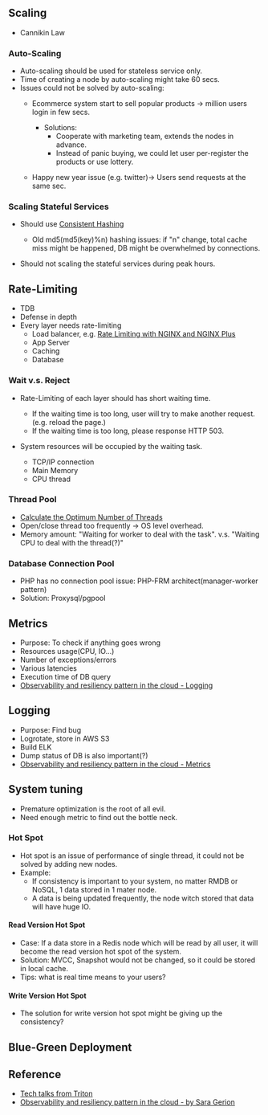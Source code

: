 ## Scaling
* Cannikin Law

### Auto-Scaling
* Auto-scaling should be used for stateless service only.
* Time of creating a node by auto-scaling might take 60 secs.  
* Issues could not be solved by auto-scaling:
    * Ecommerce system start to sell popular products -> million users login in few secs.
        * Solutions:
            * Cooperate with marketing team, extends the nodes in advance. 
            * Instead of panic buying, we could let user per-register the products or use lottery.
               
    * Happy new year issue (e.g. twitter)-> Users send requests at the same sec. 
    
### Scaling Stateful Services
* Should use [Consistent Hashing](http://michaelnielsen.org/blog/consistent-hashing/)
    * Old md5(md5(key)%n) hashing issues: if "n" change, total cache miss might be happened, DB might be overwhelmed by connections.
     
* Should not scaling the stateful services during peak hours.

## Rate-Limiting
* TDB
* Defense in depth
* Every layer needs rate-limiting 
    * Load balancer, e.g. [Rate Limiting with NGINX and NGINX Plus](https://www.nginx.com/blog/rate-limiting-nginx/)
    * App Server
    * Caching
    * Database
    
### Wait v.s. Reject 
* Rate-Limiting of each layer should has short waiting time.
    * If the waiting time is too long, user will try to make another request. (e.g. reload the page.)
    * If the waiting time is too long, please response HTTP 503.
     
* System resources will be occupied by the waiting task.
    * TCP/IP connection
    * Main Memory
    * CPU thread

### Thread Pool
* [Calculate the Optimum Number of Threads](http://baddotrobot.com/blog/2013/06/01/optimum-number-of-threads/)
* Open/close thread too frequently -> OS level overhead.
* Memory amount: "Waiting for worker to deal with the task". v.s. "Waiting CPU to deal with the thread(?)" 

### Database Connection Pool
* PHP has no connection pool issue: PHP-FRM architect(manager-worker pattern)
* Solution: Proxysql/pgpool

## Metrics
* Purpose: To check if anything goes wrong
* Resources usage(CPU, IO...)
* Number of exceptions/errors
* Various latencies
* Execution time of DB query
* [Observability and resiliency pattern in the cloud - Logging](https://github.com/EddieChoCho/tech-talks-note/blob/master/2019/ObservailityAndResiliencyPatternInTheColud.md#logging)

## Logging
* Purpose: Find bug
* Logrotate, store in AWS S3
* Build ELK
* Dump status of DB is also important(?)
* [Observability and resiliency pattern in the cloud - Metrics](https://github.com/EddieChoCho/tech-talks-note/blob/master/2019/ObservailityAndResiliencyPatternInTheColud.md#metrics)

## System tuning
* Premature optimization is the root of all evil.
* Need enough metric to find out the bottle neck.

### Hot Spot

* Hot spot is an issue of performance of single thread, it could not be solved by adding new nodes.
* Example:
    * If consistency is important to your system, no matter RMDB or NoSQL, 1 data stored in 1 mater node. 
    * A data is being updated frequently, the node witch stored that data will have huge IO.
    
#### Read Version Hot Spot
* Case: If a data store in a Redis node which will be read by all user, it will become the read version hot spot of the system.   
* Solution: MVCC, Snapshot would not be changed, so it could be stored in local cache.
* Tips: what is real time means to your users?

#### Write Version Hot Spot
* The solution for write version hot spot might be giving up the consistency?

## Blue-Green Deployment
 
## Reference
 * [Tech talks from Triton](http://github.com/TritonHo/slides/blob/master/Taipei%202019-10%20talk/concurrency.pdf)
 * [Observability and resiliency pattern in the cloud - by Sara Gerion](https://github.com/EddieChoCho/tech-talks-note/blob/master/2019/ObservailityAndResiliencyPatternInTheColud.md)

